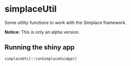 # simplaceUtil

Some utility functions to work with the Simplace framework.

**Notice:** This is only an alpha version.

## Running the shiny app

```
simplaceUtil::runSimplaceGuiApp()
```